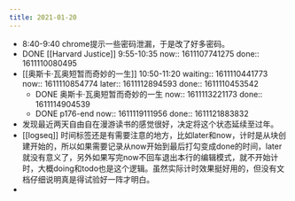 ```yaml
---
title: 2021-01-20
---
```


- 8:40-9:40 chrome提示一些密码泄漏，于是改了好多密码。
- DONE [[Harvard Justice]] 9:55-10:35
  now:: 1611107741275
  done:: 1611110080495
- [[奥斯卡·瓦奥短暂而奇妙的一生]] 10:50-11:20
  waiting:: 1611110441773
  now:: 1611110854774
  later:: 1611112894593
  done:: 1611110453542
    - DONE  奥斯卡·瓦奥短暂而奇妙的一生
      now:: 1611113221173
      done:: 1611114904539
    - DONE  p176-end
      now:: 1611119111956
      done:: 1611121883832
- 发现最近两天自由自在漫游读书的感觉很好，决定将这个状态延续至过年。
- [[logseq]] 时间标签还是有需要注意的地方，比如later和now，计时是从块创建开始的，所以如果需要记录从now开始到最后打勾变成done的时间，later就没有意义了，另外如果写完now不回车退出本行的编辑模式，就不开始计时，大概doing和todo也是这个逻辑。虽然实际计时效果挺好用的，但没有文档仔细说明真是得试验好一阵才明白。
-